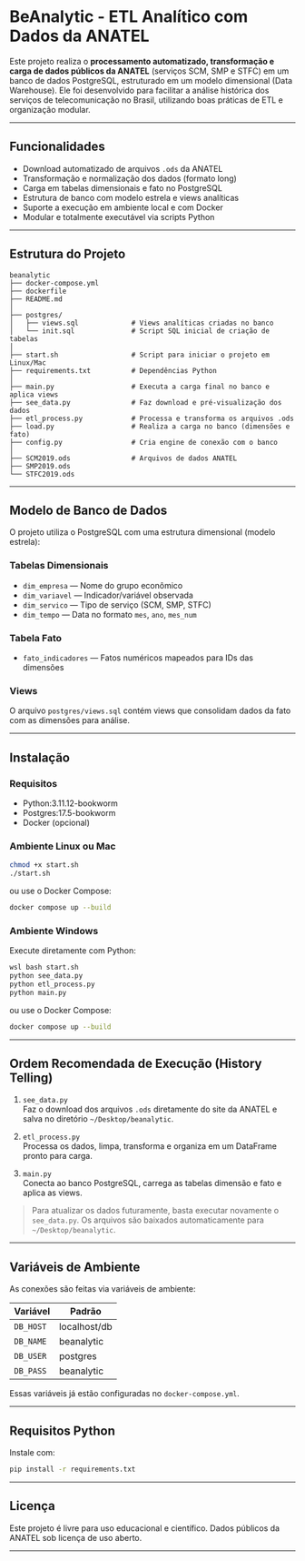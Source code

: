 # BeAnalytic - ETL Analítico com Dados da ANATEL

Este projeto realiza o **processamento automatizado, transformação e carga de dados públicos da ANATEL** (serviços SCM, SMP e STFC) em um banco de dados PostgreSQL, estruturado em um modelo dimensional (Data Warehouse). Ele foi desenvolvido para facilitar a análise histórica dos serviços de telecomunicação no Brasil, utilizando boas práticas de ETL e organização modular.

---

## Funcionalidades

- Download automatizado de arquivos `.ods` da ANATEL
- Transformação e normalização dos dados (formato long)
- Carga em tabelas dimensionais e fato no PostgreSQL
- Estrutura de banco com modelo estrela e views analíticas
- Suporte a execução em ambiente local e com Docker
- Modular e totalmente executável via scripts Python

---

## Estrutura do Projeto

```
beanalytic
├── docker-compose.yml
├── dockerfile
├── README.md
│
├── postgres/
│   ├── views.sql             # Views analíticas criadas no banco
│   └── init.sql              # Script SQL inicial de criação de tabelas
│
├── start.sh                  # Script para iniciar o projeto em Linux/Mac
├── requirements.txt          # Dependências Python
│
├── main.py                   # Executa a carga final no banco e aplica views
├── see_data.py               # Faz download e pré-visualização dos dados
├── etl_process.py            # Processa e transforma os arquivos .ods
├── load.py                   # Realiza a carga no banco (dimensões e fato)
├── config.py                 # Cria engine de conexão com o banco
│
├── SCM2019.ods               # Arquivos de dados ANATEL
├── SMP2019.ods
└── STFC2019.ods
```

---

## Modelo de Banco de Dados

O projeto utiliza o PostgreSQL com uma estrutura dimensional (modelo estrela):

### Tabelas Dimensionais

- `dim_empresa` — Nome do grupo econômico
- `dim_variavel` — Indicador/variável observada
- `dim_servico` — Tipo de serviço (SCM, SMP, STFC)
- `dim_tempo` — Data no formato `mes`, `ano`, `mes_num`

### Tabela Fato

- `fato_indicadores` — Fatos numéricos mapeados para IDs das dimensões

### Views

O arquivo `postgres/views.sql` contém views que consolidam dados da fato com as dimensões para análise.

---

## Instalação

### Requisitos

- Python:3.11.12-bookworm
- Postgres:17.5-bookworm
- Docker (opcional)

### Ambiente Linux ou Mac

```bash
chmod +x start.sh
./start.sh
```
ou
use o Docker Compose:

```bash
docker compose up --build
```


### Ambiente Windows

Execute diretamente com Python:

```bash
wsl bash start.sh
python see_data.py
python etl_process.py
python main.py
```
ou
use o Docker Compose:

```bash
docker compose up --build
```

---

## Ordem Recomendada de Execução (History Telling)

1. `see_data.py`  
   Faz o download dos arquivos `.ods` diretamente do site da ANATEL e salva no diretório `~/Desktop/beanalytic`.

2. `etl_process.py`  
   Processa os dados, limpa, transforma e organiza em um DataFrame pronto para carga.

3. `main.py`  
   Conecta ao banco PostgreSQL, carrega as tabelas dimensão e fato e aplica as views.

> Para atualizar os dados futuramente, basta executar novamente o `see_data.py`. Os arquivos são baixados automaticamente para `~/Desktop/beanalytic`.

---

## Variáveis de Ambiente

As conexões são feitas via variáveis de ambiente:

| Variável     | Padrão       |
|--------------|--------------|
| `DB_HOST`    | localhost/db |
| `DB_NAME`    | beanalytic   |
| `DB_USER`    | postgres     |
| `DB_PASS`    | beanalytic   |

Essas variáveis já estão configuradas no `docker-compose.yml`.

---

## Requisitos Python

Instale com:

```bash
pip install -r requirements.txt
```

---

## Licença

Este projeto é livre para uso educacional e científico. Dados públicos da ANATEL sob licença de uso aberto.

---
